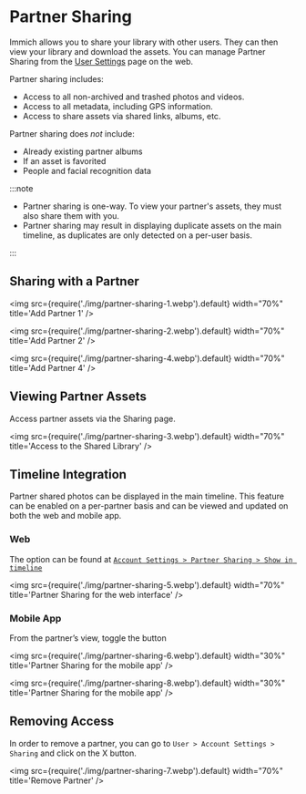 # Partner Sharing

Immich allows you to share your library with other users. They can then view your library and download the assets. You can manage Partner Sharing from the [User Settings](../features/user-settings.md) page on the web.

Partner sharing includes:

- Access to all non-archived and trashed photos and videos.
- Access to all metadata, including GPS information.
- Access to share assets via shared links, albums, etc.

Partner sharing does _not_ include:

- Already existing partner albums
- If an asset is favorited
- People and facial recognition data

:::note

- Partner sharing is one-way. To view your partner's assets, they must also share them with you.
- Partner sharing may result in displaying duplicate assets on the main timeline, as duplicates are only detected on a per-user basis.

:::

## Sharing with a Partner

<img src={require('./img/partner-sharing-1.webp').default} width="70%" title='Add Partner 1' />

<img src={require('./img/partner-sharing-2.webp').default} width="70%" title='Add Partner 2' />

<img src={require('./img/partner-sharing-4.webp').default} width="70%" title='Add Partner 4' />

## Viewing Partner Assets

Access partner assets via the Sharing page.

<img src={require('./img/partner-sharing-3.webp').default} width="70%" title='Access to the Shared Library' />

## Timeline Integration

Partner shared photos can be displayed in the main timeline. This feature can be enabled on a per-partner basis and can be viewed and updated on both the web and mobile app.

### Web

The option can be found at [`Account Settings > Partner Sharing > Show in timeline`](https://my.immich.app/user-settings?isOpen=partner-sharing)

<img src={require('./img/partner-sharing-5.webp').default} width="70%" title='Partner Sharing for the web interface' />

### Mobile App

From the partner’s view, toggle the button

<img src={require('./img/partner-sharing-6.webp').default} width="30%" title='Partner Sharing for the mobile app' />

<img src={require('./img/partner-sharing-8.webp').default} width="30%" title='Partner Sharing for the mobile app' />

## Removing Access

In order to remove a partner, you can go to `User > Account Settings > Sharing` and click on the X button.

<img src={require('./img/partner-sharing-7.webp').default} width="70%" title='Remove Partner' />
